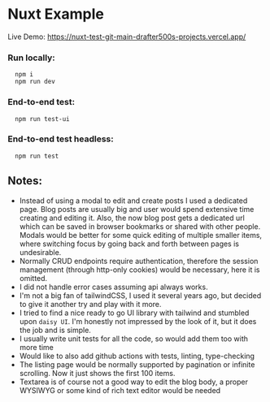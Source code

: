 # Nuxt Example

Live Demo: https://nuxt-test-git-main-drafter500s-projects.vercel.app/

### Run locally:
```
  npm i
  npm run dev
```


### End-to-end test:
```
  npm run test-ui
```

### End-to-end test headless:
```
  npm run test
```

## Notes:

- Instead of using a modal to edit and create posts I used a dedicated page. Blog posts are usually
big and user would spend extensive time creating and editing it. Also, the now blog post gets a
dedicated url which can be saved in browser bookmarks or shared with other people.
Modals would be better for some quick editing of multiple smaller items, where switching focus
by going back and forth between pages is undesirable.
- Normally CRUD endpoints require authentication, therefore the session management
(through http-only cookies) would be necessary, here it is omitted.
- I did not handle error cases assuming api always works.
- I'm not a big fan of tailwindCSS, I used it several years ago, but decided to give it another try
and play with it more.
- I tried to find a nice ready to go UI library with tailwind and stumbled upon `daisy UI`. I'm
honestly not impressed by the look of it, but it does the job and is simple.
- I usually write unit tests for all the code, so would add them too with more time
- Would like to also add github actions with tests, linting, type-checking
- The listing page would be normally supported by pagination or infinite scrolling. Now it just
shows the first 100 items.
- Textarea is of course not a good way to edit the blog body, a proper WYSIWYG or some kind of
rich text editor would be needed
